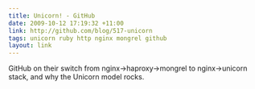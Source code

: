 ```yaml
---
title: Unicorn! - GitHub
date: 2009-10-12 17:19:32 +11:00
link: http://github.com/blog/517-unicorn
tags: unicorn ruby http nginx mongrel github
layout: link
---
```

GitHub on their switch from nginx->haproxy->mongrel to nginx->unicorn stack, and why the Unicorn model rocks.
